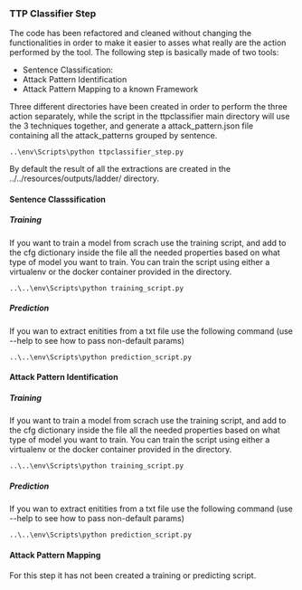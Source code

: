 ### TTP Classifier Step

The code has been refactored and cleaned without changing the functionalities in order to make it easier to asses what
really are the action performed by the tool.
The following step is basically made of two tools:
* Sentence Classification: 
* Attack Pattern Identification
* Attack Pattern Mapping to a known Framework

Three different directories have been created in order to perform the three action separately, while the script in the ttpclassifier main directory will use the 3 techniques together, and generate a attack_pattern.json file containing all the attack_patterns grouped by sentence.
```
..\env\Scripts\python ttpclassifier_step.py
```
By default the result of all the extractions are created in the ../../resources/outputs/ladder/ directory.
#### Sentence Classsification
##### Training
If you want to train a model from scrach use the training script, and add to the cfg dictionary inside the file all the needed properties based on what type of model you want to train.
You can train the script using either a virtualenv or the docker container provided in the directory.
```
..\..\env\Scripts\python training_script.py
```
##### Prediction
If you wan to extract enitities from a txt file use the following command (use --help to see how to pass non-default params)
```
..\..\env\Scripts\python prediction_script.py
```

#### Attack Pattern Identification
##### Training
If you want to train a model from scrach use the training script, and add to the cfg dictionary inside the file all the needed properties based on what type of model you want to train.
You can train the script using either a virtualenv or the docker container provided in the directory.
```
..\..\env\Scripts\python training_script.py
```
##### Prediction
If you wan to extract enitities from a txt file use the following command (use --help to see how to pass non-default params)
```
..\..\env\Scripts\python prediction_script.py
```

#### Attack Pattern Mapping
For this step it has not been created a training or predicting script.